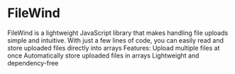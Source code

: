 # FileWind
FileWind is a lightweight JavaScript library that makes handling file uploads simple and intuitive. With just a few lines of code, you can easily read and store uploaded files directly into arrays
Features:
Upload multiple files at once
Automatically store uploaded files in arrays
Lightweight and dependency-free
